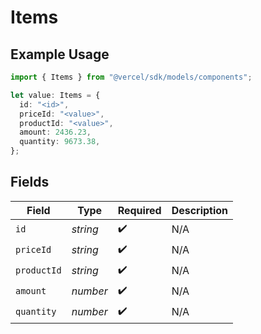 # Items

## Example Usage

```typescript
import { Items } from "@vercel/sdk/models/components";

let value: Items = {
  id: "<id>",
  priceId: "<value>",
  productId: "<value>",
  amount: 2436.23,
  quantity: 9673.38,
};
```

## Fields

| Field              | Type               | Required           | Description        |
| ------------------ | ------------------ | ------------------ | ------------------ |
| `id`               | *string*           | :heavy_check_mark: | N/A                |
| `priceId`          | *string*           | :heavy_check_mark: | N/A                |
| `productId`        | *string*           | :heavy_check_mark: | N/A                |
| `amount`           | *number*           | :heavy_check_mark: | N/A                |
| `quantity`         | *number*           | :heavy_check_mark: | N/A                |